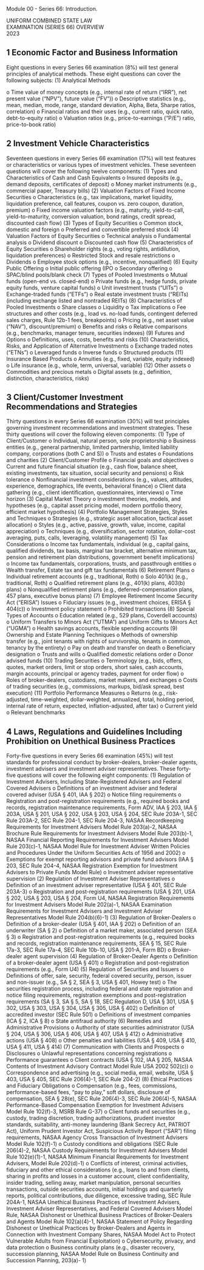 Module 00 - Series 66: Introduction.

UNIFORM COMBINED STATE LAW</br>
EXAMINATION (SERIES 66) OVERVIEW</br>
2023

## 1 Economic Factor and Business Information

Eight questions in every Series 66 examination (8%) will test general principles of
analytical methods. These eight questions can cover the following subjects:
(1) Analytical Methods 

o Time value of money concepts (e.g., internal rate of return (“IRR”), net
present value (“NPV”), future value (“FV”))
o Descriptive statistics (e.g., mean, median, mode, range, standard deviation,
Alpha, Beta, Sharpe ratios, correlation)
o Financial ratios and their uses (e.g., current ratio, quick ratio, debt-to-equity
ratio)
o Valuation ratios (e.g., price-to-earnings (“P/E”) ratio, price-to-book ratio)

## 2 Investment Vehicle Characteristics

Seventeen questions in every Series 66 examination (17%) will test features or
characteristics or various types of investment vehicles. These seventeen questions will cover the
following twelve components:
(1) Types and Characteristics of Cash and Cash Equivalents
o Insured deposits (e.g., demand deposits, certificates of deposit)
o Money market instruments (e.g., commercial paper, Treasury bills)
(2) Valuation Factors of Fixed Income Securities
o Characteristics (e.g., tax implications, market liquidity, liquidation preference,
call features, coupon vs. zero coupon, duration, premium)
o Fixed income valuation factors (e.g., maturity, yield-to-call, yield-to-maturity,
conversion valuation, bond ratings, credit spread, discounted cash flow)
(3) Types of Equity Securities
o Common stock, domestic and foreign
o Preferred and convertible preferred stock
(4) Valuation Factors of Equity Securities
o Technical analysis
o Fundamental analysis
o Dividend discount
o Discounted cash flow
(5) Characteristics of Equity Securities
o Shareholder rights (e.g., voting rights, antidilution, liquidation preferences)
o Restricted Stock and resale restrictions
o Dividends
o Employee stock options (e.g., incentive, nonqualified)
(6) Equity Public Offering
o Initial public offering (IPO
o Secondary offering
o SPAC/blind pools/blank check
(7) Types of Pooled Investments
o Mutual funds (open-end vs. closed-end)
o Private funds (e.g., hedge funds, private equity funds, venture capital funds)
o Unit investment trusts (“UITs”)
o Exchange-traded funds (“ETFs”)
o Real estate investment trusts (“REITs) (including exchange listed and nontraded REITs)
(8) Characteristics of Pooled Investments
o Share classes
o Liquidity
o Tax implications
o Fee structures and other costs (e.g., load vs. no-load funds, contingent
deferred sales charges, Rule 12b-1 fees, breakpoints)
o Pricing (e.g., net asset value (“NAV”), discount/premium)
o Benefits and risks
o Relative comparisons (e.g., benchmarks, manager tenure, securities indexes)
(9) Futures and Options
o Definitions, uses, costs, benefits and risks
(10) Characteristics, Risks, and Application of Alternative Investments
o Exchange traded notes (“ETNs”)
o Leveraged funds
o Inverse funds
o Structured products
(11) Insurance Based Products
o Annuities (e.g., fixed, variable, equity indexed)
o Life insurance (e.g., whole, term, universal, variable)
(12) Other assets
o Commodities and precious metals
o Digital assets (e.g., definition, distinction, characteristics, risks)

## 3 Client/Customer Investment Recommendations and Strategies


Thirty questions in every Series 66 examination (30%) will test principles governing
investment recommendations and investment strategies. These thirty questions will cover the
following eleven components:
(1) Type of Client/Customer
o Individual, natural person, sole proprietorship
o Business entities (e.g., general partnership, limited partnership, limited
liability company, corporations (both C and S))
o Trusts and estates
o Foundations and charities
(2) Client/Customer Profile
o Financial goals and objectives
o Current and future financial situation (e.g., cash flow, balance sheet, existing
investments, tax situation, social security and pensions)
o Risk tolerance
o Nonfinancial investment considerations (e.g., values, attitudes, experience,
demographics, life events, behavioral finance)
o Client data gathering (e.g., client identification, questionnaires, interviews)
o Time horizon
(3) Capital Market Theory
o Investment theories, models, and hypotheses (e.g., capital asset pricing model,
modern portfolio theory, efficient market hypothesis)
(4) Portfolio Management Strategies, Styles and Techniques
o Strategies (e.g., strategic asset allocation, tactical asset allocation)
o Styles (e.g., active, passive, growth, value, income, capital appreciation)
o Techniques (e.g., diversification, sector rotation, dollar-cost averaging, puts,
calls, leveraging, volatility management)
(5) Tax Considerations
o Income tax fundamentals, individual (e.g., capital gains, qualified dividends,
tax basis, marginal tax bracket, alternative minimum tax, pension and
retirement plan distributions, government benefit implications)
o Income tax fundamentals, corporations, trusts, and passthrough entities
o Wealth transfer, Estate tax and gift tax fundamentals
(6) Retirement Plans
o Individual retirement accounts (e.g., traditional, Roth)
o Solo 401(k) (e.g., traditional, Roth)
o Qualified retirement plans (e.g., 401(k) plans, 403(b) plans)
o Nonqualified retirement plans (e.g., deferred-compensation plans, 457 plans,
executive bonus plans)
(7) Employee Retirement Income Security Act (“ERISA”) Issues
o Fiduciary issues (e.g., investment choices, ERISA § 404(c))
o Investment policy statement
o Prohibited transactions
(8) Special Types of Accounts
o Education related (e.g., 529 plans, Coverdell accounts)
o Uniform Transfers to Minors Act (“UTMA”) and Uniform Gifts to Minors
Act (“UGMA”)
o Health savings accounts, flexible spending accounts
(9) Ownership and Estate Planning Techniques
o Methods of ownership transfer (e.g., joint tenants with rights of survivorship,
tenants in common, tenancy by the entirety)
o Pay on death and transfer on death
o Beneficiary designation
o Trusts and wills
o Qualified domestic relations order
o Donor advised funds
(10) Trading Securities
o Terminology (e.g., bids, offers, quotes, market orders, limit or stop orders,
short sales, cash accounts, margin accounts, principal or agency trades,
payment for order flow)
o Roles of broker-dealers, custodians, market makers, and exchanges
o Costs of trading securities (e.g., commissions, markups, bid/ask spread, best
execution)
(11) Portfolio Performance Measures
o Returns (e.g., risk-adjusted, time-weighted, dollar-weighted, annualized, total,
holding period, internal rate of return, expected, inflation-adjusted, after tax)
o Current yield
o Relevant benchmarks

## 4 Laws, Regulations and Guidelines Including Prohibition on Unethical Business Practices

Forty-five questions in every Series 66 examination (45%) will test standards for
professional conduct by broker-dealers, broker-dealer agents, investment advisers and 
investment adviser representatives. These forty-five questions will cover the following eight
components:
(1) Regulation of Investment Advisers, Including State-Registered Advisers and Federal
Covered Advisers
o Definitions of an investment adviser and federal covered adviser (USA § 401,
IAA § 202)
o Notice filing requirements
o Registration and post-registration requirements (e.g., required books and
records, registration maintenance requirements, Form ADV, IAA § 203, IAA
§ 203A, USA § 201, USA § 202, USA § 203, USA § 204, SEC Rule 203A-1,
SEC Rule 203A-2, SEC Rule 204-1, SEC Rule 204-3, NASAA Recordkeeping
Requirements for Investment Advisers Model Rule 203(a)-2, NASAA Brochure
Rule Requirements for Investment Advisers Model Rule 203(b)-1, NASAA
Financial Reporting Requirements for Investment Advisers Model Rule
203(c)-1, NASAA Model Rule for Investment Adviser Written Policies and
Procedures Under the Uniform Securities Acts of 1956 and 2002)
o Exemptions for exempt reporting advisors and private fund advisors (IAA §
203, SEC Rule 204-4, NASAA Registration Exemption for Investment Advisers
to Private Funds Model Rule)
o Investment adviser representative supervision
(2) Regulation of Investment Adviser Representatives
o Definition of an investment adviser representative (USA § 401, SEC Rule
203A-3)
o Registration and post-registration requirements (USA § 201, USA § 202, USA
§ 203, USA § 204, Form U4, NASAA Registration Requirements for
Investment Advisers Model Rule 202(a)-1, NASAA Examination Requirements
for Investment Advisers and Investment Adviser Representatives Model Rule
204(b)(6)-1)
(3) Regulation of Broker-Dealers
o Definition of a broker-dealer (USA § 401, IAA § 202)
o Definition of an underwriter (SA § 2)
o Definition of a market maker, associated person (SEA § 3)
o Registration and post-registration requirements (e.g., required books and
records, registration maintenance requirements, SEA § 15, SEC Rule 17a-3,
SEC Rule 17a-4, SEC Rule 10b-10, USA § 201-A, Form BD)
o Broker-dealer agent supervision
(4) Regulation of Broker-Dealer Agents
o Definition of a broker-dealer agent (USA § 401)
o Registration and post-registration requirements (e.g., Form U4) 
(5) Regulation of Securities and Issuers
o Definitions of offer, sale, security, federal covered security, person, issuer and
non-issuer (e.g., SA § 2, SEA § 3, USA § 401, Howey test)
o The securities registration process, including federal and state registration and
notice filing requirements, registration exemptions and post-registration
requirements (SA § 3, SA § 5, SA § 18, SEC Regulation D, USA § 301, USA
§ 302, USA § 303, USA § 304, USA § 305, USA § 402)
o Definition of accredited investor (SEC Rule 501)
o Definitions of investment companies (ICA § 2, ICA § 8)
o State antifraud authority
(6) Remedies and Administrative Provisions
o Authority of state securities administrator (USA § 204, USA § 306, USA §
406, USA § 407, USA § 412)
o Administrative actions (USA § 408)
o Other penalties and liabilities (USA § 409, USA § 410, USA § 411, USA §
414)
(7) Communication with Clients and Prospects
o Disclosures
o Unlawful representations concerning registrations
o Performance guarantees
o Client contracts (USA § 102, IAA § 205, NASAA Contents of Investment
Advisory Contract Model Rule USA 2002 502(c))
o Correspondence and advertising (e.g., social media, email, website, USA §
403, USA § 405, SEC Rule 206(4)-1, SEC Rule 204-2)
(8) Ethical Practices and Fiduciary Obligations
o Compensation (e.g., fees, commissions, performance-based fees, “pay to
play,” soft dollars, disclosure of compensation, SEA § 28(e), SEC Rule
206(4)-3, SEC Rule 206(4)-5, NASAA Performance-Based Compensation
Exemption for Investment Advisers Model Rule 102(f)-3, MSRB Rule G-37)
o Client funds and securities (e.g., custody, trading discretion, trading
authorizations, prudent investor standards, suitability, anti-money laundering
(Bank Secrecy Act, PATRIOT Act), Uniform Prudent Investor Act,
Suspicious Activity Report (“SAR”) filing requirements, NASAA Agency
Cross Transaction of Investment Advisers Model Rule 102(f)-1)
o Custody conditions and obligations (SEC Rule 206(4)-2, NASAA Custody
Requirements for Investment Advisers Model Rule 102(e)(1)-1, NASAA
Minimum Financial Requirements for Investment Advisers, Model Rule
202(d)-1) 
o Conflicts of interest, criminal activities, fiduciary and other ethical
considerations (e.g., loans to and from clients, sharing in profits and losses in
a customer account, client confidentiality, insider trading, selling away,
market manipulation, personal securities transactions, outside securities
accounts, initial holdings and quarterly reports, political contributions, due
diligence, excessive trading, SEC Rule 204A-1, NASAA Unethical Business
Practices of Investment Advisers, Investment Adviser Representatives, and
Federal Covered Advisers Model Rule, NASAA Dishonest or Unethical
Business Practices of Broker-Dealers and Agents Model Rule 102(a)(4)-1,
NASAA Statement of Policy Regarding Dishonest or Unethical Practices by
Broker-Dealers and Agents in Connection with Investment Company Shares,
NASAA Model Act to Protect Vulnerable Adults from Financial Exploitation)
o Cybersecurity, privacy, and data protection
o Business continuity plans (e.g., disaster recovery, succession planning,
NASAA Model Rule on Business Continuity and Succession Planning, 203(a)-
1)
